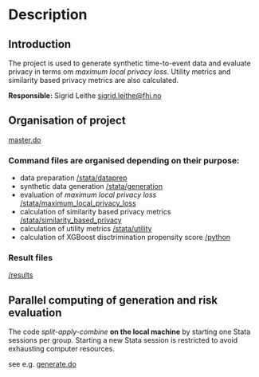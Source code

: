 # Description

## Introduction
The project is used to generate synthetic time-to-event data and evaluate privacy in terms om *maximum local privacy loss*. Utility metrics and similarity based privacy metrics are also calculated. 

**Responsible:** Sigrid Leithe sigrid.leithe@fhi.no

## Organisation of project

[master.do](/stata/master.do)

### Command files are organised depending on their purpose: 

* data preparation [/stata/dataprep](/stata/dataprep)
* synthetic data generation [/stata/generation](/stata/generation)
* evaluation of *maximum local privacy loss* [/stata/maximum_local_privacy_loss](/stata/maximum_local_privacy_loss)
* calculation of similarity based privacy metrics [/stata/similarity_based_privacy](/stata/similarity_based_privacy)
* calculation of utility metrics [/stata/utility](/stata/utility)
* calculation of XGBoost disctrimination propensity score [/python](/python)

### Result files

[/results](/results)

## Parallel computing of generation and risk evaluation

The code *split-apply-combine* **on the local machine** by starting one Stata sessions per group. Starting
a new Stata session is restricted to avoid exhausting computer resources. 

see e.g. [generate.do](/stata/generation/generate.do)
